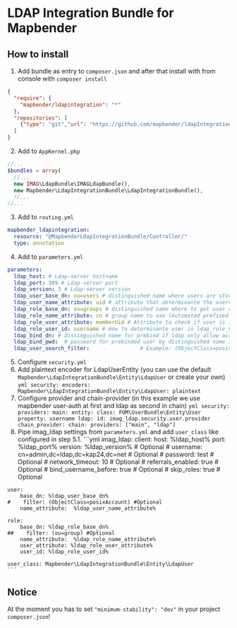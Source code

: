 # LDAP Integration Bundle for Mapbender


## How to install

1. Add bundle as entry to `composer.json` and after that install with from console with `composer install`

  ```json
  {
    "require": {
      "mapbender/ldapintegration": "*"
    },
    "repositories": [
      {"type": "git","url": "https://github.com/mapbender/ldapIntegrationBundle.git"}
    ]
  }
  
  ```

2. Add to `AppKernel.php`

  ```php
  //...
  $bundles = array(
    //...
    new IMAG\LdapBundle\IMAGLdapBundle(),
    new Mapbender\LdapIntegrationBundle\LdapIntegrationBundle(),
    //...
  //...
  
  ```
3. Add to `routing.yml`
  ```yml
  mapbender_ldapintegration:
    resource: "@MapbenderLdapIntegrationBundle/Controller/"
    type: annotation
  ```
4. Add to `parameters.yml`
  ```yml
  parameters:
    ldap_host: # Ldap-server hostname
    ldap_port: 389 # Ldap-server port 
    ldap_version: 3 # Ldap-server version 
    ldap_user_base_dn: ou=users # distinguished name where users are stored
    ldap_user_name_attribute: uid # attribute that determinante the username (login-name)
    ldap_role_base_dn: ou=groups # distinguished name where to get user roles
    ldap_role_name_attribute: cn # group name to use (Automated prefixed with "ROLE_" and slugified)
    ldap_role_user_attribute: memberUid # Attribute to check if user is in group
    ldap_role_user_id: username # How to determinante user in ldap_role_user_attribute. With username OR dn (distinguished name)!
    ldap_bind_dn: # distinguished name for prebind if ldap only allow access for binded request
    ldap_bind_pwd:  # password for prebinded user by distinguished name if ldap only allow access for binded request
    ldap_user_search_filter:                # Example: (ObjectClass=posixAccount) # if you want to filter users from ldap
  ```
  
5. Configure `security.yml`
  1. Add plaintext encoder for LdapUserEntity (you can use the default `Mapbender\LdapIntegrationBundle\Entity\LdapUser` or create your own)
    ```yml
    security:
      encoders:
        Mapbender\LdapIntegrationBundle\Entity\LdapUser: plaintext
    ```
  2. Configure provider and chain-provider (in this example we use mapbender user-auth at first and ldap as second in chain)
    ```yml
    security:
      providers:
        main:
          entity:
            class: FOM\UserBundle\Entity\User
            property: username
        ldap:
          id: imag_ldap.security.user.provider
        chain_provider:
            chain:
                providers: ["main", "ldap"]
    ```
  3. Pipe imag_ldap settings from `parameters.yml` and add `user_class` like configured in step 5.1.
    ```yml
    imag_ldap:
    client:
        host: %ldap_host%
        port: %ldap_port%
        version: %ldap_version% # Optional
    #    username: cn=admin,dc=ldap,dc=kap24,dc=net # Optional
    #    password: test # Optional
    #    network_timeout: 10 # Optional
    #    referrals_enabled: true # Optional
    #    bind_username_before: true # Optional
    #    skip_roles: true # Optional

    user:
        base_dn: %ldap_user_base_dn%
    #    filter: (ObjectClass=posixAccount) #Optional
        name_attribute:  %ldap_user_name_attribute%

    role:
        base_dn: %ldap_role_base_dn%
    ##    filter: (ou=group) #Optional
        name_attribute:  %ldap_role_name_attribute%
        user_attribute: %ldap_role_user_attribute%
        user_id: %ldap_role_user_id%

    user_class: Mapbender\LdapIntegrationBundle\Entity\LdapUser
    ```
    
## Notice

At the moment you has to set `"minimum-stability": "dev"` in your project `composer.json`!
